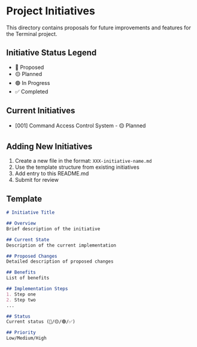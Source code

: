 
# Project Initiatives

This directory contains proposals for future improvements and features for the Terminal project.

## Initiative Status Legend
- 🔴 Proposed
- 🟡 Planned
- 🟢 In Progress
- ✅ Completed

## Current Initiatives
- [001] Command Access Control System - 🟡 Planned

## Adding New Initiatives
1. Create a new file in the format: `XXX-initiative-name.md`
2. Use the template structure from existing initiatives
3. Add entry to this README.md
4. Submit for review

## Template
```markdown
# Initiative Title

## Overview
Brief description of the initiative

## Current State
Description of the current implementation

## Proposed Changes
Detailed description of proposed changes

## Benefits
List of benefits

## Implementation Steps
1. Step one
2. Step two
...

## Status
Current status (🔴/🟡/🟢/✅)

## Priority
Low/Medium/High
```
